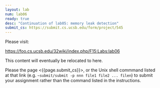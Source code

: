 ```yaml
---
layout: lab
num: lab06
ready: true
desc: "Continuation of lab05: memory leak detection"
submit_cs: https://submit.cs.ucsb.edu/form/project/545
---
```


Please visit:

<https://foo.cs.ucsb.edu/32wiki/index.php/F15:Labs:lab06>

This content will eventually be relocated to here.

Please the page <{{page.submit_cs}}>, or the Unix shell commmand listed at that
link (e.g. `~submit/submit -p nnn file1 file2 ... filen`) to
submit your assignment rather than the command listed in the instructions. 
